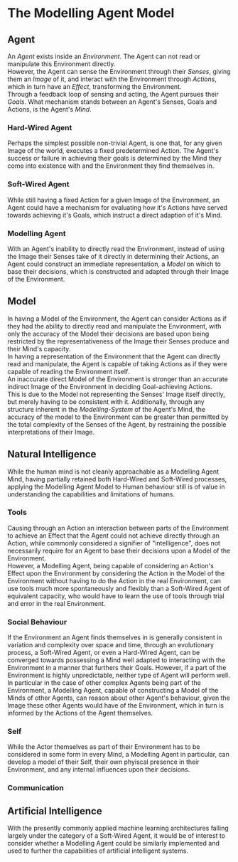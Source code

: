 # The Modelling Agent Model


## Agent

An _Agent_ exists inside an _Environment_. The Agent can not read or manipulate this Environment directly.\
However, the Agent can sense the Environment through their _Senses_, giving them an _Image_ of it, and interact with the Environment through _Actions_, which in turn have an _Effect_, transforming the Environment.\
Through a feedback loop of sensing and acting, the Agent pursues their _Goals_. What mechanism stands between an Agent's Senses, Goals and Actions, is the Agent's _Mind_.

### Hard-Wired Agent

Perhaps the simplest possible non-trivial Agent, is one that, for any given Image of the world, executes a fixed predetermined Action.
The Agent's success or failure in achieving their goals is determined by the Mind they come into existence with and the Environment they find themselves in.

### Soft-Wired Agent

While still having a fixed Action for a given Image of the Environment, an Agent could have a mechanism for evaluating how it's Actions have served towards achieving it's Goals, which instruct a direct adaption of it's Mind.

### Modelling Agent

With an Agent's inability to directly read the Environment, instead of using the Image their Senses take of it directly in determining their Actions, an Agent could construct an immediate representation, a _Model_ on which to base their decisions, which is constructed and adapted through their Image of the Environment.


## Model

In having a Model of the Environment, the Agent can consider Actions as if they had the ability to directly read and manipulate the Environment, with only the accuracy of the Model their decisions are based upon being restricted by the representativeness of the Image their Senses produce and their Mind's capacity.\
In having a representation of the Environment that the Agent can directly read and manipulate, the Agent is capable of taking Actions as if they were capable of reading the Environment itself.\
An inaccurate direct Model of the Environment is stronger than an accurate indirect Image of the Environment in deciding Goal-achieving Actions.\
This is due to the Model not representing the Senses' Image itself directly, but merely having to be consistent with it. Additionally, through any structure inherent in the _Modelling-System_ of the Agent's Mind, the accuracy of the model to the Environment can be greater than permitted by the total complexity of the Senses of the Agent, by restraining the possible interpretations of their Image.


## Natural Intelligence

While the human mind is not cleanly approachable as a Modelling Agent Mind, having partially retained both Hard-Wired and Soft-Wired processes, applying the Modelling Agent Model to Human behaviour still is of value in understanding the capabilities and limitations of humans.

### Tools

Causing through an Action an interaction between parts of the Environment to achieve an Effect that the Agent could not achieve directly through an Action, while commonly considered a signifier of "intelligence", does not necessarily require for an Agent to base their decisions upon a Model of the Environment.\
However, a Modelling Agent, being capable of considering an Action's Effect upon the Environment by considering the Action in the Model of the Environment without having to do the Action in the real Environment, can use tools much more spontaneously and flexibly than a Soft-Wired Agent of equivalent capacity, who would have to learn the use of tools through trial and error in the real Environment.

### Social Behaviour

If the Environment an Agent finds themselves in is generally consistent in variation and complexity over space and time, through an evolutionary process, a Soft-Wired Agent, or even a Hard-Wired Agent, can be converged towards possessing a Mind well adapted to interacting with the Environment in a manner that furthers their Goals. However, if a part of the Environment is highly unpredictable, neither type of Agent will perform well.\
In particular in the case of other complex Agents being part of the Environment, a Modelling Agent, capable of constructing a Model of the Minds of other Agents, can reason about other Agent's behaviour, given the Image these other Agents would have of the Environment, which in turn is informed by the Actions of the Agent themselves.

### Self

While the Actor themselves as part of their Environment has to be considered in some form in every Mind, a Modelling Agent in particular, can develop a model of their Self, their own phyiscal presence in their Environment, and any internal influences upon their decisions.

### Communication



## Artificial Intelligence

With the presently commonly applied machine learning architectures falling largely under the category of a Soft-Wired Agent, it would be of interest to consider whether a Modelling Agent could be similarly implemented and used to further the capabilities of artificial intelligent systems.
